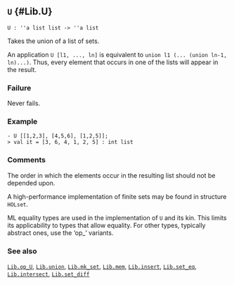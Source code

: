 ## `U` {#Lib.U}


```
U : ''a list list -> ''a list
```



Takes the union of a list of sets.


An application `U [l1, ..., ln]` is equivalent to
`union l1 (... (union ln-1, ln)...)`. Thus, every element that
occurs in one of the lists will appear in the result.

### Failure

Never fails.

### Example

    
    - U [[1,2,3], [4,5,6], [1,2,5]];
    > val it = [3, 6, 4, 1, 2, 5] : int list
    



### Comments

The order in which the elements occur in the resulting list should
not be depended upon.

A high-performance implementation of finite sets may be found in
structure `HOLset`.

ML equality types are used in the implementation of `U` and its kin.
This limits its applicability to types that allow equality. For other
types, typically abstract ones, use the ‘op_’ variants.

### See also

[`Lib.op_U`](#Lib.op_U), [`Lib.union`](#Lib.union), [`Lib.mk_set`](#Lib.mk_set), [`Lib.mem`](#Lib.mem), [`Lib.insert`](#Lib.insert), [`Lib.set_eq`](#Lib.set_eq), [`Lib.intersect`](#Lib.intersect), [`Lib.set_diff`](#Lib.set_diff)

